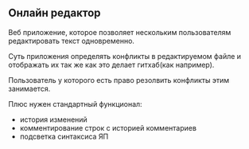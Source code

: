 ## Онлайн редактор
Веб приложение, которое позволяет нескольким пользователям редактировать текст одновременно.

Суть приложения определять конфликты в редактируемом файле и отображать их так же как это делает гитхаб(как например).

Пользователь у которого есть право резолвить конфликты этим занимается.

Плюс нужен стандартный функционал:
 - история изменений
 - комментирование строк с историей комментариев
 - подсветка синтаксиса ЯП

